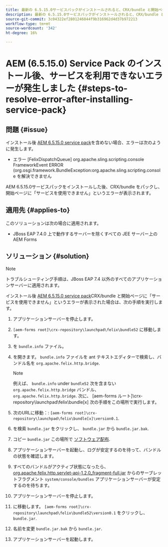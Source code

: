 ```yaml
---
title: 最新の 6.5.15.0サービスパックがインストールされると、CRX/bundle と開始ページサービスが使用できなくなる
description: 最新の 6.5.15.0サービスパックがインストールされると、CRX/bundle と開始ページサービスが使用できなくなる
source-git-commit: 3c04322ef2801246044f9b316962d4d37b972213
workflow-type: tm+mt
source-wordcount: '342'
ht-degree: 16%

---
```



# AEM (6.5.15.0) Service Pack のインストール後、サービスを利用できないエラーが発生しました {#steps-to-resolve-error-after-installing-service-pack}

## 問題 {#issue}

インストール後 [AEM 6.5.15.0 service pack](https://experience.adobe.com/#/downloads/content/software-distribution/en/aem.html?package=/content/software-distribution/jp/details.html/content/dam/aem/public/adobe/packages/cq650/servicepack/aem-service-pkg-6.5.15.0.zip)を含めない場合、エラーは次のように発生します。
* エラー [FelixDispatchQueue] org.apache.sling.scripting.console FrameworkEvent ERROR (org.osgi.framework.BundleException:org.apache.sling.scripting.console を解決できません

AEM 6.5.15.0サービスパックをインストールした後、CRX/bundle をパックし、開始ページに「サービスを使用できません」というエラーが表示されます。

## 適用先 {#applies-to}

このソリューションは次の場合に適用されます。
* JBoss EAP 7.4.0 上で動作するサーバーを除くすべての JEE サーバー上のAEM Forms

## ソリューション {#solution}

>[!NOTE]
>
>トラブルシューティング手順は、JBoss EAP 7.4 以外のすべてのアプリケーションサーバーに適用されます。

インストール後 [AEM 6.5.15.0 service pack](https://experience.adobe.com/#/downloads/content/software-distribution/en/aem.html?package=/content/software-distribution/jp/details.html/content/dam/aem/public/adobe/packages/cq650/servicepack/aem-service-pkg-6.5.15.0.zip)CRX/bundle と開始ページに「サービスを使用できません」というエラーが表示された場合は、次の手順を実行します。

1. アプリケーションサーバーを停止します。
1. `[aem-forms root]\crx-repository\launchpad\felix\bundle52` に移動します。
1. を `bundle.info` ファイル。
1. を開きます。 `bundle.info` ファイルを ant テキストエディターで検索し、バンドル名を `org.apache.felix.http.bridge`.

   >[!NOTE]
   >
   >例えば、 `bundle.info` under `bundle52` 次を含まない `org.apache.felix.http.bridge` バンドル、 `org.apache.felix.http.bridge`. 次に、 [aem-forms ルート]\crx-repository\launchpad\felix\bundle[x] 次の手順をこの場所で実行します。

1. 次のURLに移動：: `[aem-forms root]\crx-repository\launchpad\felix\bundle[x]\version0.1`.
1. を検索 `bundle.jar` をクリックし、 `bundle.jar` から `bundle.jar.bak`.
1. コピー `bundle.jar` この場所で [ソフトウェア配布](https://experience.adobe.com/#/downloads/content/software-distribution/en/aem.html?package=/content/software-distribution/en/details.html/content/dam/aem/public/adobe/packages/cq650/featurepack/bundle.jar).
1. アプリケーションサーバーを起動し、ログが安定するのを待って、バンドルの状態を確認します。
1. すべてのバンドルがアクティブ状態になったら、 [org.apache.felix.http.servlet-api-1.2.0_fragment-full.jar](https://experience.adobe.com/#/downloads/content/software-distribution/en/aem.html?package=/content/software-distribution/en/details.html/content/dam/aem/public/adobe/packages/cq650/featurepack/org.apache.felix.http.servlet-api-1.2.0_fragment_full.jar) からのサーブレットフラグメント `system/console/bundles` アプリケーションサーバーが安定するのを待ちます。
1. アプリケーションサーバーを停止します。
1. に移動します。 `[aem-forms root]\crx-repository\launchpad\felix\bundle52\version0.1` をクリックし、 `bundle.jar`.
1. 名前を変更 `bundle.jar.bak` から `bundle.jar`.
1. アプリケーションサーバーを起動します。